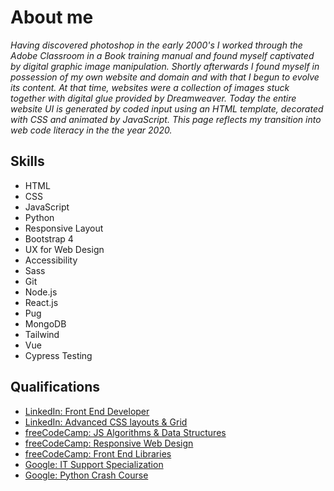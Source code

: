 # About me

*Having discovered photoshop in the early 2000's I worked through the Adobe Classroom in a Book training manual and found myself captivated by digital graphic image manipulation. Shortly afterwards I found myself in possession of my own website and domain and with that I begun to evolve its content. At that time, websites were a collection of images stuck together with digital glue provided by Dreamweaver. Today the entire website UI is generated by coded input using an HTML template, decorated with CSS and animated by JavaScript. This page reflects my transition into web code literacy in the the year 2020.*

## Skills
- HTML
- CSS
- JavaScript
- Python
- Responsive Layout
- Bootstrap 4
- UX for Web Design
- Accessibility
- Sass
- Git
- Node.js
- React.js
- Pug
- MongoDB
- Tailwind
- Vue
- Cypress Testing

## Qualifications
 - [LinkedIn: Front End Developer](https://github.com/Peter-Easterbrook/Repository/blob/master/CertificateOfCompletion_Become%20a%20Front-End%20Web%20Developer%20(1).pdf)
 - [LinkedIn: Advanced CSS layouts & Grid](https://github.com/Peter-Easterbrook/Repository/blob/master/CertificateOfCompletion_CSS_%20Advanced%20Layouts%20with%20Grid.pdf)
 - [freeCodeCamp: JS Algorithms & Data Structures](https://www.freecodecamp.org/certification/fcc37ed5d52-0362-42c4-a9a0-fadf438edd30/javascript-algorithms-and-data-structures)
 - [freeCodeCamp: Responsive Web Design](https://www.freecodecamp.org/certification/fcc37ed5d52-0362-42c4-a9a0-fadf438edd30/responsive-web-design)
 - [freeCodeCamp: Front End Libraries](https://www.freecodecamp.org/certification/fcc37ed5d52-0362-42c4-a9a0-fadf438edd30/front-end-libraries)
 - [Google: IT Support Specialization](https://www.youracclaim.com/badges/62085c98-af57-4278-b0b4-6586cf42ff0d/linked_in_profile)
 - [Google: Python Crash Course](https://www.coursera.org/account/accomplishments/certificate/VN3EKPL25CN7)


